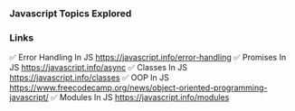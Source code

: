 ### Javascript Topics Explored

### Links

✅ Error Handling In JS https://javascript.info/error-handling
✅ Promises In JS https://javascript.info/async
✅ Classes In JS https://javascript.info/classes
✅ OOP In JS https://www.freecodecamp.org/news/object-oriented-programming-javascript/
✅ Modules In JS https://javascript.info/modules